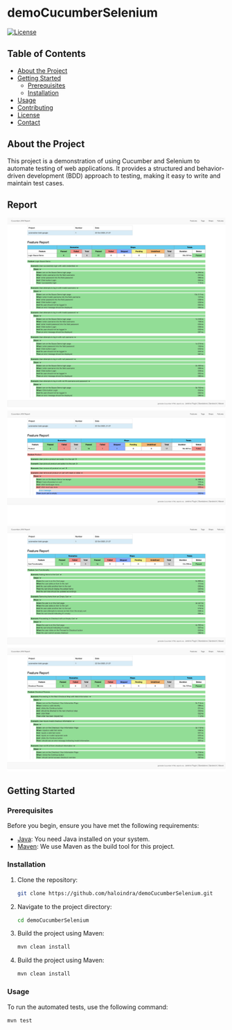# demoCucumberSelenium

[![License](https://img.shields.io/badge/license-MIT-blue.svg)](LICENSE)

## Table of Contents
- [About the Project](#about-the-project)
- [Getting Started](#getting-started)
  - [Prerequisites](#prerequisites)
  - [Installation](#installation)
- [Usage](#usage)
- [Contributing](#contributing)
- [License](#license)
- [Contact](#contact)

## About the Project

This project is a demonstration of using Cucumber and Selenium to automate testing of web applications. It provides a structured and behavior-driven development (BDD) approach to testing, making it easy to write and maintain test cases.

## Report 
![Login](https://github.com/haloindra/demoCucumberSelenium/blob/main/login.png)
![Product](https://github.com/haloindra/demoCucumberSelenium/blob/main/product.png)
![Cart](https://github.com/haloindra/demoCucumberSelenium/blob/main/cart.png)
![Checkout](https://github.com/haloindra/demoCucumberSelenium/blob/main/checkout.png)

## Getting Started

### Prerequisites

Before you begin, ensure you have met the following requirements:

- [Java](https://www.oracle.com/java/technologies/javase-downloads.html): You need Java installed on your system.
- [Maven](https://maven.apache.org/): We use Maven as the build tool for this project.

### Installation

1. Clone the repository:

   ```bash
   git clone https://github.com/haloindra/demoCucumberSelenium.git

2. Navigate to the project directory:

   ```bash
   cd demoCucumberSelenium
   
3. Build the project using Maven:

   ```bash
   mvn clean install
   
4. Build the project using Maven:

   ```bash
   mvn clean install

### Usage

To run the automated tests, use the following command:

```bash
mvn test
